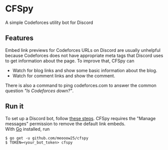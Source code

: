 # CFSpy
A simple Codeforces utility bot for Discord

## Features
Embed link previews for Codeforces URLs on Discord are usually unhelpful because Codeforces does not have appropriate meta tags that Discord uses to get information about the page.
To improve that, CFSpy can
- Watch for blog links and show some basic information about the blog.
- Watch for comment links and show the comment.

There is also a command to ping codeforces.com to answer the common question _"Is Codeforces down?"_.

## Run it
To set up a Discord bot, follow [these steps](https://discordpy.readthedocs.io/en/latest/discord.html). CFSpy requires the "Manage messages" permission to remove the default link embeds.  
With [Go](https://golang.org/) installed, run
```
$ go get -u github.com/meooow25/cfspy
$ TOKEN=<your_bot_token> cfspy
```
